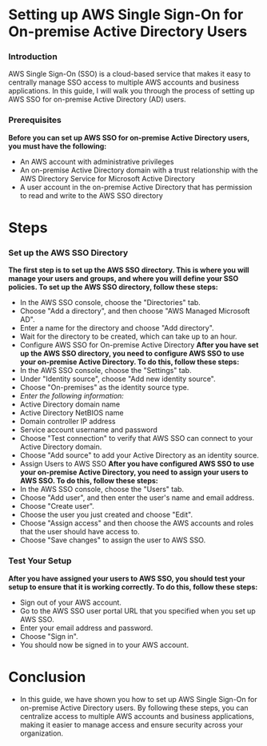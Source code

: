 # Setting up AWS Single Sign-On for On-premise Active Directory Users
### Introduction
AWS Single Sign-On (SSO) is a cloud-based service that makes it easy to centrally manage SSO access to multiple AWS accounts and business applications. In this guide, I will walk you through the process of setting up AWS SSO for on-premise Active Directory (AD) users.
### Prerequisites
**Before you can set up AWS SSO for on-premise Active Directory users, you must have the following:**
- An AWS account with administrative privileges
- An on-premise Active Directory domain with a trust relationship with the AWS Directory Service for Microsoft Active Directory
- A user account in the on-premise Active Directory that has permission to read and write to the AWS SSO directory

# Steps
### Set up the AWS SSO Directory
**The first step is to set up the AWS SSO directory. This is where you will manage your users and groups, and where you will define your SSO policies. To set up the AWS SSO directory, follow these steps:**
- In the AWS SSO console, choose the "Directories" tab.
- Choose "Add a directory", and then choose "AWS Managed Microsoft AD".
- Enter a name for the directory and choose "Add directory".
- Wait for the directory to be created, which can take up to an hour.
- Configure AWS SSO for On-premise Active Directory
**After you have set up the AWS SSO directory, you need to configure AWS SSO to use your on-premise Active Directory. To do this, follow these steps:**
- In the AWS SSO console, choose the "Settings" tab.
- Under "Identity source", choose "Add new identity source".
- Choose "On-premises" as the identity source type.
- _Enter the following information:_
- Active Directory domain name
- Active Directory NetBIOS name
- Domain controller IP address
- Service account username and password
- Choose "Test connection" to verify that AWS SSO can connect to your Active Directory domain.
- Choose "Add source" to add your Active Directory as an identity source.
- Assign Users to AWS SSO
**After you have configured AWS SSO to use your on-premise Active Directory, you need to assign your users to AWS SSO. To do this, follow these steps:**
- In the AWS SSO console, choose the "Users" tab.
- Choose "Add user", and then enter the user's name and email address.
- Choose "Create user".
- Choose the user you just created and choose "Edit".
- Choose "Assign access" and then choose the AWS accounts and roles that the user should have access to.
- Choose "Save changes" to assign the user to AWS SSO.
### Test Your Setup
**After you have assigned your users to AWS SSO, you should test your setup to ensure that it is working correctly. To do this, follow these steps:**
- Sign out of your AWS account.
- Go to the AWS SSO user portal URL that you specified when you set up AWS SSO.
- Enter your email address and password.
- Choose "Sign in".
- You should now be signed in to your AWS account.
# Conclusion
- In this guide, we have shown you how to set up AWS Single Sign-On for on-premise Active Directory users. By following these steps, you can centralize access to multiple AWS accounts and business applications, making it easier to manage access and ensure security across your organization.
